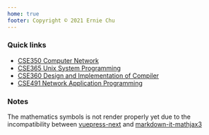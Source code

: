 ```yaml
---
home: true
footer: Copyright © 2021 Ernie Chu
---
```

### Quick links

- [CSE350 Computer Network](./courses/cse350-computer-network/)
- [CSE365 Unix System Programming](./courses/cse365-unix-system-programming/)
- [CSE360 Design and Implementation of Compiler](./courses/cse360-design-and-implementation-of-compiler/)
- [CSE491 Network Application Programming](./courses/cse491-network-application-programming/)

### Notes
The mathematics symbols is not render properly yet due to the incompatibility between [vuepress-next](https://github.com/vuepress/vuepress-next) and [markdown-it-mathjax3](https://github.com/tani/markdown-it-mathjax3)
